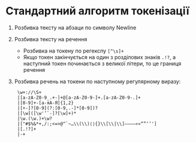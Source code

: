 # Стандартний алгоритм токенізації

1. Розбивка тексту на абзаци по символу Newline
2. Розбивка тексту на речення

   - Розбивка на токену по регекспу `[^\s]+`
   - Якщо токен закінчується на один з розділових знаків `.!?`,
     а наступний токен починається з великої літери, то це границя речення

3. Розбивка речень на токени по наступному регулярному виразу:

        \w+://\S+
        |[a-zA-Z0-9_.+-]+@[a-zA-Z0-9-]+.[a-zA-Z0-9-.]+
        |[0-9]+-[а-яА-Я]{1,2}
        |[+-]?[0-9](?:[0-9,.-]*[0-9])?
        |[\w]([\w'’`-]?[\w]+)*
        |\w.(\w.)+\w?
        |["#$%&*+,/:;<=>@^`~…\\(\\)⟨⟩{}\\[\\|\\]‒–—―«»“”‘’']
        |[.!?]+
        |-+
